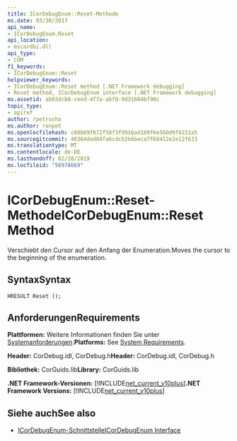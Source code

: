 ```yaml
---
title: ICorDebugEnum::Reset-Methode
ms.date: 03/30/2017
api_name:
- ICorDebugEnum.Reset
api_location:
- mscordbi.dll
api_type:
- COM
f1_keywords:
- ICorDebugEnum::Reset
helpviewer_keywords:
- ICorDebugEnum::Reset method [.NET Framework debugging]
- Reset method, ICorDebugEnum interface [.NET Framework debugging]
ms.assetid: ab03dcb8-ceed-4f7a-abf8-9d31604bf90c
topic_type:
- apiref
author: rpetrusha
ms.author: ronpet
ms.openlocfilehash: c88b69f672f58f3f9916ad189f6e560d9f4151a5
ms.sourcegitcommit: 40364ded04fa6cdcb2b6beca7f68412e2e12f633
ms.translationtype: MT
ms.contentlocale: de-DE
ms.lasthandoff: 02/28/2019
ms.locfileid: "56978669"
---
```

# <a name="icordebugenumreset-method"></a><span data-ttu-id="526c4-102">ICorDebugEnum::Reset-Methode</span><span class="sxs-lookup"><span data-stu-id="526c4-102">ICorDebugEnum::Reset Method</span></span>
<span data-ttu-id="526c4-103">Verschiebt den Cursor auf den Anfang der Enumeration.</span><span class="sxs-lookup"><span data-stu-id="526c4-103">Moves the cursor to the beginning of the enumeration.</span></span>  
  
## <a name="syntax"></a><span data-ttu-id="526c4-104">Syntax</span><span class="sxs-lookup"><span data-stu-id="526c4-104">Syntax</span></span>  
  
```  
HRESULT Reset ();  
```  
  
## <a name="requirements"></a><span data-ttu-id="526c4-105">Anforderungen</span><span class="sxs-lookup"><span data-stu-id="526c4-105">Requirements</span></span>  
 <span data-ttu-id="526c4-106">**Plattformen:** Weitere Informationen finden Sie unter [Systemanforderungen](../../../../docs/framework/get-started/system-requirements.md).</span><span class="sxs-lookup"><span data-stu-id="526c4-106">**Platforms:** See [System Requirements](../../../../docs/framework/get-started/system-requirements.md).</span></span>  
  
 <span data-ttu-id="526c4-107">**Header:** CorDebug.idl, CorDebug.h</span><span class="sxs-lookup"><span data-stu-id="526c4-107">**Header:** CorDebug.idl, CorDebug.h</span></span>  
  
 <span data-ttu-id="526c4-108">**Bibliothek:** CorGuids.lib</span><span class="sxs-lookup"><span data-stu-id="526c4-108">**Library:** CorGuids.lib</span></span>  
  
 <span data-ttu-id="526c4-109">**.NET Framework-Versionen:** [!INCLUDE[net_current_v10plus](../../../../includes/net-current-v10plus-md.md)]</span><span class="sxs-lookup"><span data-stu-id="526c4-109">**.NET Framework Versions:** [!INCLUDE[net_current_v10plus](../../../../includes/net-current-v10plus-md.md)]</span></span>  
  
## <a name="see-also"></a><span data-ttu-id="526c4-110">Siehe auch</span><span class="sxs-lookup"><span data-stu-id="526c4-110">See also</span></span>
- [<span data-ttu-id="526c4-111">ICorDebugEnum-Schnittstelle</span><span class="sxs-lookup"><span data-stu-id="526c4-111">ICorDebugEnum Interface</span></span>](../../../../docs/framework/unmanaged-api/debugging/icordebugenum-interface1.md)
